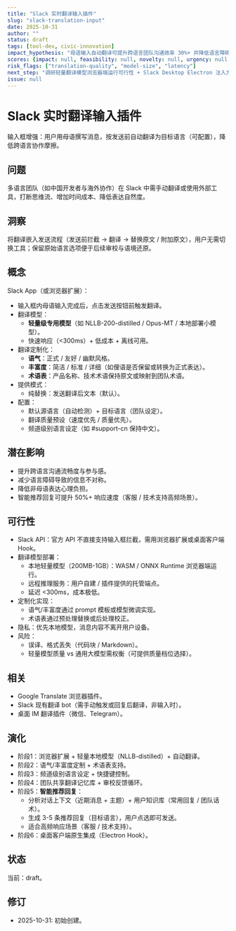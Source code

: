 ```yaml
---
title: "Slack 实时翻译输入插件"
slug: "slack-translation-input"
date: 2025-10-31
author: ""
status: draft
tags: [tool-dev, civic-innovation]
impact_hypothesis: "母语输入自动翻译可提升跨语言团队沟通效率 30%+ 并降低语言障碍心理成本。"
scores: {impact: null, feasibility: null, novelty: null, urgency: null, alignment: null}
risk_flags: ["translation-quality", "model-size", "latency"]
next_step: "调研轻量翻译模型浏览器端运行可行性 + Slack Desktop Electron 注入方案。"
issue: null
---
```


# Slack 实时翻译输入插件
输入框增强：用户用母语撰写消息，按发送前自动翻译为目标语言（可配置），降低跨语言协作摩擦。

## 问题
多语言团队（如中国开发者与海外协作）在 Slack 中需手动翻译或使用外部工具，打断思维流、增加时间成本、降低表达自然度。

## 洞察
将翻译嵌入发送流程（发送前拦截 → 翻译 → 替换原文 / 附加原文），用户无需切换工具；保留原始语言选项便于后续审校与语境还原。

## 概念
Slack App（或浏览器扩展）：
- 输入框内母语输入完成后，点击发送按钮前触发翻译。
- 翻译模型：
  - **轻量级专用模型**（如 NLLB-200-distilled / Opus-MT / 本地部署小模型）。
  - 快速响应（<300ms）+ 低成本 + 离线可用。
- 翻译定制化：
  - **语气**：正式 / 友好 / 幽默风格。
  - **丰富度**：简洁 / 标准 / 详细（如俚语是否保留或转换为正式表达）。
  - **术语表**：产品名称、技术术语保持原文或映射到团队术语。
- 提供模式：
  - 纯替换：发送翻译后文本（默认）。
- 配置：
  - 默认源语言（自动检测）+ 目标语言（团队设定）。
  - 翻译质量预设（速度优先 / 质量优先）。
  - 频道级别语言设定（如 #support-cn 保持中文）。

## 潜在影响
- 提升跨语言沟通流畅度与参与感。
- 减少语言障碍导致的信息不对称。
- 降低非母语表达心理负担。
- 智能推荐回复可提升 50%+ 响应速度（客服 / 技术支持高频场景）。

## 可行性
- Slack API：官方 API 不直接支持输入框拦截，需用浏览器扩展或桌面客户端 Hook。
- 翻译模型部署：
  - 本地轻量模型（200MB-1GB）：WASM / ONNX Runtime 浏览器端运行。
  - 远程推理服务：用户自建 / 插件提供的托管端点。
  - 延迟 <300ms，成本极低。
- 定制化实现：
  - 语气/丰富度通过 prompt 模板或模型微调实现。
  - 术语表通过预处理替换或后处理校正。
- 隐私：优先本地模型，消息内容不离开用户设备。
- 风险：
  - 误译、格式丢失（代码块 / Markdown）。
  - 轻量模型质量 vs 通用大模型需权衡（可提供质量档位选择）。

## 相关
- Google Translate 浏览器插件。
- Slack 现有翻译 bot（需手动触发或回复后翻译，非输入时）。
- 桌面 IM 翻译插件（微信、Telegram）。

## 演化
- 阶段1：浏览器扩展 + 轻量本地模型（NLLB-distilled）+ 自动翻译。
- 阶段2：语气/丰富度定制 + 术语表支持。
- 阶段3：频道级别语言设定 + 快捷键控制。
- 阶段4：团队共享翻译记忆库 + 审校反馈循环。
- 阶段5：**智能推荐回复**：
  - 分析对话上下文（近期消息 + 主题）+ 用户知识库（常用回复 / 团队话术）。
  - 生成 3-5 条推荐回复（目标语言），用户点选即可发送。
  - 适合高频响应场景（客服 / 技术支持）。
- 阶段6：桌面客户端原生集成（Electron Hook）。

## 状态
当前：draft。

## 修订
- 2025-10-31: 初始创建。
